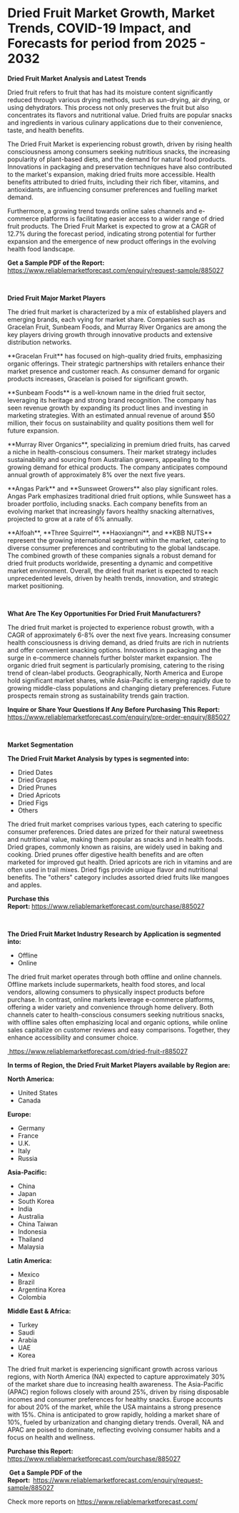 <p><h1>Dried Fruit Market Growth, Market Trends, COVID-19 Impact, and Forecasts for period from 2025 - 2032</h1></p><p><strong>Dried Fruit Market Analysis and Latest Trends</strong></p>
<p><p>Dried fruit refers to fruit that has had its moisture content significantly reduced through various drying methods, such as sun-drying, air drying, or using dehydrators. This process not only preserves the fruit but also concentrates its flavors and nutritional value. Dried fruits are popular snacks and ingredients in various culinary applications due to their convenience, taste, and health benefits.</p><p>The Dried Fruit Market is experiencing robust growth, driven by rising health consciousness among consumers seeking nutritious snacks, the increasing popularity of plant-based diets, and the demand for natural food products. Innovations in packaging and preservation techniques have also contributed to the market's expansion, making dried fruits more accessible. Health benefits attributed to dried fruits, including their rich fiber, vitamins, and antioxidants, are influencing consumer preferences and fuelling market demand. </p><p>Furthermore, a growing trend towards online sales channels and e-commerce platforms is facilitating easier access to a wider range of dried fruit products. The Dried Fruit Market is expected to grow at a CAGR of 12.7% during the forecast period, indicating strong potential for further expansion and the emergence of new product offerings in the evolving health food landscape.</p></p>
<p><strong>Get a Sample PDF of the Report:&nbsp;</strong> <a href="https://www.reliablemarketforecast.com/enquiry/request-sample/885027?utm_campaign=2274&utm_medium=2&utm_source=Github&utm_content=ia&utm_term=14022025&utm_id=dried-fruit">https://www.reliablemarketforecast.com/enquiry/request-sample/885027</a></p>
<p>&nbsp;</p>
<p><strong>Dried Fruit Major Market Players</strong></p>
<p><p>The dried fruit market is characterized by a mix of established players and emerging brands, each vying for market share. Companies such as Gracelan Fruit, Sunbeam Foods, and Murray River Organics are among the key players driving growth through innovative products and extensive distribution networks.</p><p>**Gracelan Fruit** has focused on high-quality dried fruits, emphasizing organic offerings. Their strategic partnerships with retailers enhance their market presence and customer reach. As consumer demand for organic products increases, Gracelan is poised for significant growth.</p><p>**Sunbeam Foods** is a well-known name in the dried fruit sector, leveraging its heritage and strong brand recognition. The company has seen revenue growth by expanding its product lines and investing in marketing strategies. With an estimated annual revenue of around $50 million, their focus on sustainability and quality positions them well for future expansion.</p><p>**Murray River Organics**, specializing in premium dried fruits, has carved a niche in health-conscious consumers. Their market strategy includes sustainability and sourcing from Australian growers, appealing to the growing demand for ethical products. The company anticipates compound annual growth of approximately 8% over the next five years.</p><p>**Angas Park** and **Sunsweet Growers** also play significant roles. Angas Park emphasizes traditional dried fruit options, while Sunsweet has a broader portfolio, including snacks. Each company benefits from an evolving market that increasingly favors healthy snacking alternatives, projected to grow at a rate of 6% annually.</p><p>**Alfoah**, **Three Squirrel**, **Haoxiangni**, and **KBB NUTS** represent the growing international segment within the market, catering to diverse consumer preferences and contributing to the global landscape. The combined growth of these companies signals a robust demand for dried fruit products worldwide, presenting a dynamic and competitive market environment. Overall, the dried fruit market is expected to reach unprecedented levels, driven by health trends, innovation, and strategic market positioning.</p></p>
<p>&nbsp;</p>
<p><strong>What Are The Key Opportunities For Dried Fruit Manufacturers?</strong></p>
<p><p>The dried fruit market is projected to experience robust growth, with a CAGR of approximately 6-8% over the next five years. Increasing consumer health consciousness is driving demand, as dried fruits are rich in nutrients and offer convenient snacking options. Innovations in packaging and the surge in e-commerce channels further bolster market expansion. The organic dried fruit segment is particularly promising, catering to the rising trend of clean-label products. Geographically, North America and Europe hold significant market shares, while Asia-Pacific is emerging rapidly due to growing middle-class populations and changing dietary preferences. Future prospects remain strong as sustainability trends gain traction.</p></p>
<p><strong>Inquire or Share Your Questions If Any Before Purchasing This Report:</strong> <a href="https://www.reliablemarketforecast.com/enquiry/pre-order-enquiry/885027?utm_campaign=2274&utm_medium=2&utm_source=Github&utm_content=ia&utm_term=14022025&utm_id=dried-fruit">https://www.reliablemarketforecast.com/enquiry/pre-order-enquiry/885027</a></p>
<p>&nbsp;</p>
<p><strong>Market Segmentation</strong></p>
<p><strong>The Dried Fruit Market Analysis by types is segmented into:</strong></p>
<p><ul><li>Dried Dates</li><li>Dried Grapes</li><li>Dried Prunes</li><li>Dried Apricots</li><li>Dried Figs</li><li>Others</li></ul></p>
<p><p>The dried fruit market comprises various types, each catering to specific consumer preferences. Dried dates are prized for their natural sweetness and nutritional value, making them popular as snacks and in health foods. Dried grapes, commonly known as raisins, are widely used in baking and cooking. Dried prunes offer digestive health benefits and are often marketed for improved gut health. Dried apricots are rich in vitamins and are often used in trail mixes. Dried figs provide unique flavor and nutritional benefits. The "others" category includes assorted dried fruits like mangoes and apples.</p></p>
<p><strong>Purchase this Report:&nbsp;</strong><a href="https://www.reliablemarketforecast.com/purchase/885027?utm_campaign=2274&utm_medium=2&utm_source=Github&utm_content=ia&utm_term=14022025&utm_id=dried-fruit">https://www.reliablemarketforecast.com/purchase/885027</a></p>
<p>&nbsp;</p>
<p><strong>The Dried Fruit Market Industry Research by Application is segmented into:</strong></p>
<p><ul><li>Offline</li><li>Online</li></ul></p>
<p><p>The dried fruit market operates through both offline and online channels. Offline markets include supermarkets, health food stores, and local vendors, allowing consumers to physically inspect products before purchase. In contrast, online markets leverage e-commerce platforms, offering a wider variety and convenience through home delivery. Both channels cater to health-conscious consumers seeking nutritious snacks, with offline sales often emphasizing local and organic options, while online sales capitalize on customer reviews and easy comparisons. Together, they enhance accessibility and consumer choice.</p></p>
<p><a href="https://www.reliablemarketforecast.com/dried-fruit-r885027?utm_campaign=2274&utm_medium=2&utm_source=Github&utm_content=ia&utm_term=14022025&utm_id=dried-fruit">&nbsp;https://www.reliablemarketforecast.com/dried-fruit-r885027</a></p>
<p><strong>In terms of Region, the Dried Fruit Market Players available by Region are:</strong></p>
<p>
    <p> <strong> North America: </strong>
        <ul>
            <li>United States</li>
            <li>Canada</li>
        </ul>
        </p> 
    <p> <strong> Europe: </strong>
        <ul>
            <li>Germany</li>
            <li>France</li>
            <li>U.K.</li>
            <li>Italy</li>
            <li>Russia</li>
        </ul>
        </p> 
    <p> <strong> Asia-Pacific: </strong>
        <ul>
            <li>China</li>
            <li>Japan</li>
            <li>South Korea</li>
            <li>India</li>
            <li>Australia</li>
            <li>China Taiwan</li>
            <li>Indonesia</li>
            <li>Thailand</li>
            <li>Malaysia</li>
        </ul>
        </p> 
    <p> <strong> Latin America: </strong>
        <ul>
            <li>Mexico</li>
            <li>Brazil</li>
            <li>Argentina Korea</li>
            <li>Colombia</li>
        </ul>
        </p> 
    <p> <strong> Middle East & Africa: </strong>
        <ul>
            <li>Turkey</li>
            <li>Saudi</li>
            <li>Arabia</li>
            <li>UAE</li>
            <li>Korea</li>
        </ul>
    </p>
    </p>
<p><p>The dried fruit market is experiencing significant growth across various regions, with North America (NA) expected to capture approximately 30% of the market share due to increasing health awareness. The Asia-Pacific (APAC) region follows closely with around 25%, driven by rising disposable incomes and consumer preferences for healthy snacks. Europe accounts for about 20% of the market, while the USA maintains a strong presence with 15%. China is anticipated to grow rapidly, holding a market share of 10%, fueled by urbanization and changing dietary trends. Overall, NA and APAC are poised to dominate, reflecting evolving consumer habits and a focus on health and wellness.</p></p>
<p><strong>Purchase this Report: </strong><a href="https://www.reliablemarketforecast.com/purchase/885027?utm_campaign=2274&utm_medium=2&utm_source=Github&utm_content=ia&utm_term=14022025&utm_id=dried-fruit">https://www.reliablemarketforecast.com/purchase/885027</a></p>
<p>&nbsp;<strong>Get a Sample PDF of the Report:&nbsp;&nbsp;</strong><a href="https://www.reliablemarketforecast.com/enquiry/request-sample/885027?utm_campaign=2274&utm_medium=2&utm_source=Github&utm_content=ia&utm_term=14022025&utm_id=dried-fruit">https://www.reliablemarketforecast.com/enquiry/request-sample/885027</a></p>
<p><strong></strong></p>
<p>Check more reports on <a href="https://www.reliablemarketforecast.com/?utm_campaign=2274&utm_medium=2&utm_source=Github&utm_content=ia&utm_term=14022025&utm_id=dried-fruit">https://www.reliablemarketforecast.com/</a></p>